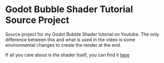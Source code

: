 # Godot Bubble Shader Tutorial Source Project
 Source project for my Godot Bubble Shader tutorial on Youtube.
 The only difference between this and what is used in the video is some environmental changes to create the render at the end.
 
 If all you care about is the shader itself, you can find it [here](https://github.com/sjvnnings/godot-bubble-shader-tutorial/blob/main/bubble_shader_tutorial/shader_bubble.shader)
